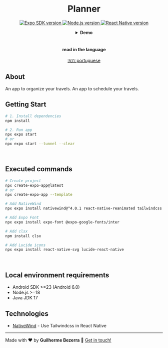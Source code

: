 <h1 align="center">
    <br>
    Planner
</h1>

<p align="center">
  <a href="https://expo.dev">
    <img alt="Expo SDK version" src="https://img.shields.io/badge/expo--sdk-v51.0.18-blue?logo=expo&labelColor=20232A&color=5a5a5a">
  </a>

  <a href="https://nodejs.org">
    <img alt="Node.js version" src="https://img.shields.io/badge/node.js-v20.15.1-43853D?style=flat&logo=node.js&logoColor=white&labelColor=43853D&color=5a5a5a">
  </a>

  <a href="https://reactnative.dev">
    <img alt="React Native version" src="https://img.shields.io/badge/react--native-v0.74.3-blue?logo=react&labelColor=20232A&color=5a5a5a">
  </a>
</p>

<div align="center">
  <details>
  <summary><b>Demo</b></summary>
  <div style="width: 90%;">
    <img alt="app usage application demonstration" src="demo.gif" />
  </div>
  </details>
</div>

<br>

<div align="center">
  <h4 align="center">read in the language</h4>
  <a href="https://github.com/gbdsantos/next-level-week-16-planner/blob/master/README.pt-BR.md" hreflang="pt-br" alt="pt-br">🇧🇷 portuguese
  </a>
</div>

## About

An app to organize your travels.
An app to schedule your travels.

## Getting Start

```Bash
# 1. Install dependencies
npm install

# 2. Run app
npx expo start
# or
npx expo start --tunnel --clear
```

<br>

## Executed commands

```bash
# Create project
npx create-expo-app@latest
# or
npx create-expo-app --template

# Add NativeWind
npx expo install nativewind@^4.0.1 react-native-reanimated tailwindcss

# Add Expo Font
npx expo install expo-font @expo-google-fonts/inter

# Add clsx
npm install clsx

# Add Lucide icons
npx expo install react-native-svg lucide-react-native
```

<br>

## Local environment requirements

- Android SDK >=23 (Android 6.0)
- Node.js >=18
- Java JDK 17

## Technologies

- [NativeWind](https://www.nativewind.dev "Native Wind v4.0") - Use Tailwindcss in React Native

---

Made with ❤️ by **Guilherme Bezerra** 👋 [Get in touch!](https://www.linkedin.com/in/gbdsantos "LinkedIn - Guilherme Bezerra")